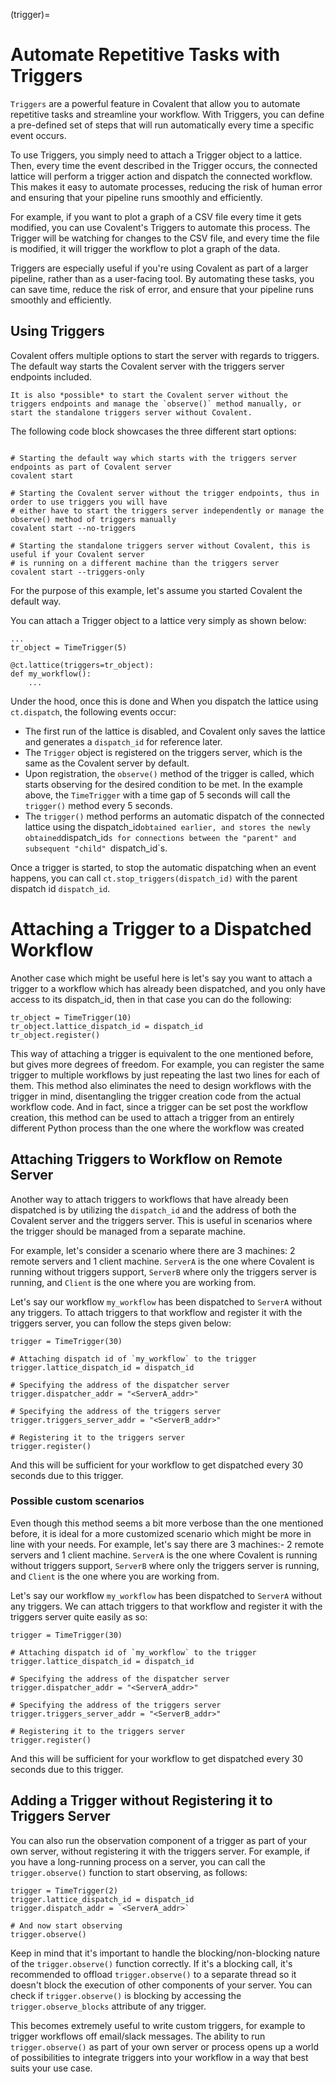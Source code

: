 (trigger)=

# Automate Repetitive Tasks with Triggers

`Triggers` are a powerful feature in Covalent that allow you to automate repetitive tasks and streamline your workflow. With Triggers, you can define a pre-defined set of steps that will run automatically every time a specific event occurs.

To use Triggers, you simply need to attach a Trigger object to a lattice. Then, every time the event described in the Trigger occurs, the connected lattice will perform a trigger action and dispatch the connected workflow. This makes it easy to automate processes, reducing the risk of human error and ensuring that your pipeline runs smoothly and efficiently.

For example, if you want to plot a graph of a CSV file every time it gets modified, you can use Covalent's Triggers to automate this process. The Trigger will be watching for changes to the CSV file, and every time the file is modified, it will trigger the workflow to plot a graph of the data.

Triggers are especially useful if you're using Covalent as part of a larger pipeline, rather than as a user-facing tool. By automating these tasks, you can save time, reduce the risk of error, and ensure that your pipeline runs smoothly and efficiently.




## Using Triggers

Covalent offers multiple options to start the server with regards to triggers. The default way starts the Covalent server with the triggers server endpoints included.

```{note}
It is also *possible* to start the Covalent server without the triggers endpoints and manage the `observe()` method manually, or start the standalone triggers server without Covalent. 
```

The following code block showcases the three different start options:

```{code-block} bash

# Starting the default way which starts with the triggers server endpoints as part of Covalent server
covalent start

# Starting the Covalent server without the trigger endpoints, thus in order to use triggers you will have
# either have to start the triggers server independently or manage the observe() method of triggers manually
covalent start --no-triggers

# Starting the standalone triggers server without Covalent, this is useful if your Covalent server
# is running on a different machine than the triggers server
covalent start --triggers-only
```

For the purpose of this example, let's assume you started Covalent the default way.

You can attach a Trigger object to a lattice very simply as shown below:

```{code-block} python
...
tr_object = TimeTrigger(5)

@ct.lattice(triggers=tr_object):
def my_workflow():
    ...
```

Under the hood, once this is done and When you dispatch the lattice using `ct.dispatch`, the following events occur:

- The first run of the lattice is disabled, and Covalent only saves the lattice and generates a `dispatch_id` for reference later.
- The `Trigger` object is registered on the triggers server, which is the same as the Covalent server by default.
- Upon registration, the `observe()` method of the trigger is called, which starts observing for the desired condition to be met. In the example above, the `TimeTrigger` with a time gap of 5 seconds will call the `trigger()` method every 5 seconds.
- The `trigger()` method performs an automatic dispatch of the connected lattice using the dispatch_id` obtained earlier, and stores the newly obtained `dispatch_id`s for connections between the "parent" and subsequent "child" `dispatch_id`s.

Once a trigger is started, to stop the automatic dispatching when an event happens, you can call `ct.stop_triggers(dispatch_id)` with the parent dispatch id `dispatch_id`.


# Attaching a Trigger to a Dispatched Workflow

Another case which might be useful here is let's say you want to attach a trigger to a workflow which has already been dispatched, and you only have access to its dispatch_id, then in that case you can do the following:

```{code-block} python
tr_object = TimeTrigger(10)
tr_object.lattice_dispatch_id = dispatch_id
tr_object.register()
```

This way of attaching a trigger is equivalent to the one mentioned before, but gives more degrees of freedom. For example, you can register the same trigger to multiple workflows by just repeating the last two lines for each of them. This method also eliminates the need to design workflows with the trigger in mind, disentangling the trigger creation code from the actual workflow code. And in fact, since a trigger can be set post the workflow creation, this method can be used to attach a trigger from an entirely different Python process than the one where the workflow was created


## Attaching Triggers to Workflow on Remote Server

Another way to attach triggers to workflows that have already been dispatched is by utilizing the `dispatch_id` and the address of both the Covalent server and the triggers server. This is useful in scenarios where the trigger should be managed from a separate machine.


For example, let's consider a scenario where there are 3 machines: 2 remote servers and 1 client machine. `ServerA` is the one where Covalent is running without triggers support, `ServerB` where only the triggers server is running, and `Client` is the one where you are working from.

Let's say our workflow `my_workflow` has been dispatched to `ServerA` without any triggers. To attach triggers to that workflow and register it with the triggers server, you can follow the steps given below:

```{code-block} python
trigger = TimeTrigger(30)

# Attaching dispatch id of `my_workflow` to the trigger
trigger.lattice_dispatch_id = dispatch_id

# Specifying the address of the dispatcher server
trigger.dispatcher_addr = "<ServerA_addr>"

# Specifying the address of the triggers server
trigger.triggers_server_addr = "<ServerB_addr>"

# Registering it to the triggers server
trigger.register()
```

And this will be sufficient for your workflow to get dispatched every 30 seconds due to this trigger.

### Possible custom scenarios

Even though this method seems a bit more verbose than the one mentioned before, it is ideal for a more customized scenario which might be more in line with your needs. For example, let's say there are 3 machines:- 2 remote servers and 1 client machine. `ServerA` is the one where Covalent is running without triggers support, `ServerB` where only the triggers server is running, and `Client` is the one where you are working from.

Let's say our workflow `my_workflow` has been dispatched to `ServerA` without any triggers. We can attach triggers to that workflow and register it with the triggers server quite easily as so:

```{code-block} python
trigger = TimeTrigger(30)

# Attaching dispatch id of `my_workflow` to the trigger
trigger.lattice_dispatch_id = dispatch_id

# Specifying the address of the dispatcher server
trigger.dispatcher_addr = "<ServerA_addr>"

# Specifying the address of the triggers server
trigger.triggers_server_addr = "<ServerB_addr>"

# Registering it to the triggers server
trigger.register()
```

And this will be sufficient for your workflow to get dispatched every 30 seconds due to this trigger.


## Adding a Trigger without Registering it to Triggers Server

You can also run the observation component of a trigger as part of your own server, without registering it with the triggers server. For example, if you have a long-running process on a server, you can call the `trigger.observe()` function to start observing, as follows:

```{code-block} python
trigger = TimeTrigger(2)
trigger.lattice_dispatch_id = dispatch_id
trigger.dispatch_addr = `<ServerA_addr>`

# And now start observing
trigger.observe()
```

Keep in mind that it's important to handle the blocking/non-blocking nature of the `trigger.observe()` function correctly. If it's a blocking call, it's recommended to offload `trigger.observe()` to a separate thread so it doesn't block the execution of other components of your server. You can check if `trigger.observe()` is blocking by accessing the `trigger.observe_blocks` attribute of any trigger.

This becomes extremely useful to write custom triggers, for example to trigger workflows off email/slack messages. The ability to run `trigger.observe()` as part of your own server or process opens up a world of possibilities to integrate triggers into your workflow in a way that best suits your use case.